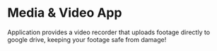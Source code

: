 Media & Video App
==============================

Application provides a video recorder that uploads footage directly to google drive, keeping your footage safe from damage!